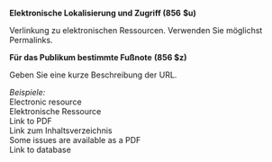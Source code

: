 **Elektronische Lokalisierung und Zugriff (856** **$u)**

Verlinkung zu elektronischen Ressourcen. Verwenden Sie möglichst Permalinks.

**Für das Publikum bestimmte Fußnote** **(856 $z)**

Geben Sie eine kurze Beschreibung der URL.

  
_Beispiele:_  
Electronic resource  
Elektronische Ressource  
Link to PDF  
Link zum Inhaltsverzeichnis  
Some issues are available as a PDF  
Link to database